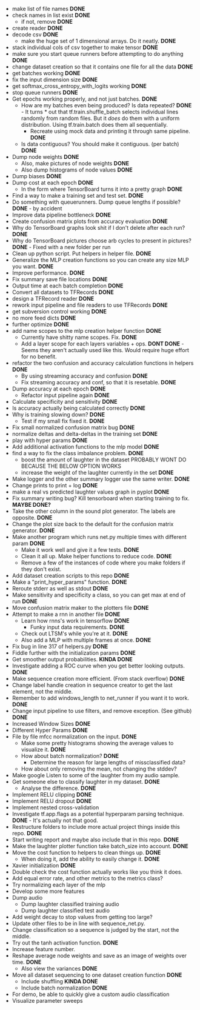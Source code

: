* make list of file names														**DONE**
* check names in list exist														**DONE**
	* if not, remove															**DONE**
* create reader																	**DONE**
* decode csv																	**DONE**
	* make the huge set of 1 dimensional arrays. Do it neatly.					**DONE**
* stack individual cols of csv together to make tensor							**DONE**
* make sure you start queue runners before attempting to do anything			**DONE**
* change dataset creation so that it contains one file for all the data			**DONE**
* get batches working															**DONE**
* fix the input dimension size													**DONE**
* get softmax_cross_entropy_with_logits working									**DONE**
* stop queue runners															**DONE**
* Get epochs working properly, and not just batches.							**DONE**
	* How are my batches even being produced? Is data repeated?					**DONE** - It turns * out that tf.train.shuffle_batch selects individual lines randomly from random files. But it *does* do them with a uniform distribution. Using tf.train.batch does them all sequentially.
		* Recreate using mock data and printing it through same pipeline.		**DONE**
	* Is data contiguous? You should make it contiguous. (per batch)			**DONE**
* Dump node weights																**DONE**
	* Also, make pictures of node weights										**DONE**
	* Also dump histograms of node values										**DONE**
* Dump biases																	**DONE**
* Dump cost at each epoch														**DONE**
	* In the form where TensorBoard turns it into a pretty graph				**DONE**
* Find a way to make a training set and test set.								**DONE**
* Do something with queuerunners. Dump queue lengths if possible?				**DONE** - by accident
* Improve data pipeline bottleneck												**DONE**
* Create confusion matrix plots from accuracy evaluation						**DONE**
* Why do TensorBoard graphs look shit if I don't delete after each run?			**DONE**
* Why do TensorBoard pictures choose arb cycles to present in pictures?			**DONE** - Fixed with a new folder per run
* Clean up python script. Put helpers in helper file.							**DONE**
* Generalize the MLP creation functions so you can create any size MLP you want. **DONE**
* Improve performance.															**DONE**
* Fix summary save file locations												**DONE**
* Output time at each batch completion											**DONE**
* Convert all datasets to TFRecords												**DONE**
* design a TFRecord reader														**DONE**
* rework input pipeline and file readers to use TFRecords						**DONE**
* get subversion control working												**DONE**
* no more feed dicts															**DONE**
* further optimize																**DONE**
* add name scopes to the mlp creation helper function							**DONE**
	* Currently have shitty name scopes. Fix.									**DONE**
	* Add a layer scope for each layers variables + ops.						**DONT DONE** - Seems they aren't actually used like this. Would require huge effort for no benefit.
* refactor the two confusion and accuracy calculation functions in helpers		**DONE**
	* By using streaming accuracy and confusion									**DONE**
	* Fix streaming accuracy and conf, so that it is resetable.					**DONE**
* Dump accuracy at each epoch													**DONE**
	* Refactor input pipeline again												**DONE**
* Calculate specificity and sensitivity											**DONE**
* Is accuracy actually being calculated correctly								**DONE**
* Why is training slowing down?													**DONE**
	* Test if my small fix fixed it.											**DONE**
* Fix small normalized confusion matrix bug										**DONE**
* normalize deltas and delta-deltas in the training set							**DONE**
* play with hyper params														**DONE**
* Add additional activation functions to the mlp model							**DONE**
* find a way to fix the class imbalance problem.								**DONE**
	* boost the amount of laughter in the dataset								PROBABLY WONT DO BECAUSE THE BELOW OPTION WORKS
	* increase the weight of the laughter currently in the set					**DONE**
* Make logger and the other summary logger use the same writer.					**DONE**
* Change prints to print + log													**DONE**
* make a real vs predicted laughter values graph in pyplot						**DONE**
* Fix summary writing bug? Kill tensorboard when starting training to fix.		**MAYBE DONE?**
* Take the other column in the sound plot generator. The labels are opposite.	**DONE**
* Change the plot size back to the default for the confusion matrix generator.	**DONE**
* Make another program which runs net.py multiple times with different param	**DONE**
	* Make it work well and give it a few tests.								**DONE**
	* Clean it all up. Make helper functions to reduce code.					**DONE**
	* Remove a few of the instances of code where you make folders if they don't exist.
* Add dataset creation scripts to this repo										**DONE**
* Make a "print_hyper_params" function.											**DONE**
* Reroute stderr as well as stdout												**DONE**
* Make sensitivity and specificity a class, so you can get max at end of run	**DONE**
* Move confusion matrix maker to the plotters file								**DONE**
* Attempt to make a rnn in another file											**DONE**
	* Learn how rnns's work in tensorflow										**DONE**
		* Funky input data requirements.										**DONE**
	* Check out LTSM's while you're at it.										**DONE**
	* Also add a MLP with multiple frames at once.								**DONE**
* Fix bug in line 317 of helpers.py												**DONE**
* Fiddle further with the initialization params									**DONE**
* Get smoother output probabilities.											**KINDA DONE**
* Investigate adding a ROC curve when you get better looking outputs.			**DONE**
* Make sequence creation more efficient. (From stack overflow)					**DONE**
* Change label handle creation in sequence creator to get the last element, not the middle.
* Remember to add windows_length to net_runner if you want it to work.			**DONE**
* Change input pipeline to use filters, and remove exception. (See github)		**DONE**
* Increased Window Sizes														**DONE**
* Different Hyper Params														**DONE**
* File by file mfcc normalization on the input.									**DONE**
	* Make some pretty histograms showing the average values to visualize it.	**DONE**
	* How about batch normalization?											**DONE**
		* Determine the reason for large lengths of missclassified data?
	* How about only removing the mean, not changing the stddev?
* Make google Listen to some of the laughter from my audio sample.
* Get someone else to classify laughter in my dataset.							**DONE**
	* Analyse the difference.													**DONE**
* Implement RELU clipping														**DONE**
* Implement RELU dropout														**DONE**
* Implement nested cross-validation
* Investigate tf.app.flags as a potential hyperparam parsing technique.			**DONE** - It's actually not that good.
* Restructure folders to include more actual project things inside this repo.	**DONE**
* Start writing report and maybe also include that in this repo.				**DONE**
* Make the laughter plotter function take batch_size into account.				**DONE**
* Move the cost function to helpers to clean things up.							**DONE**
	* When doing it, add the ability to easily change it.						**DONE**
* Xavier initialization															**DONE**
* Double check the cost function actually works like you think it does.			
* Add equal error rate, and other metrics to the metrics class?					
* Try normalizing each layer of the mlp											
* Develop some more features													
* Dump audio																	
	* Dump laughter classified training audio									
	* Dump laughter classified test audio										
* Add weight decay to stop values from getting too large?
* Update other files to be in line with sequence_net.py.
* Change classification so a sequence is judged by the start, not the middle.
* Try out the tanh activation function.											**DONE**
* Increase feature number.
* Reshape average node weights and save as an image of weights over time.		**DONE**
	* Also view the variances													**DONE**
* Move all dataset sequencing to one dataset creation function					**DONE**
	* Include shuffling															**KINDA DONE**
	* Include batch normalization												**DONE**
* For demo, be able to quickly give a custom audio classification
* Visualize parameter sweeps
